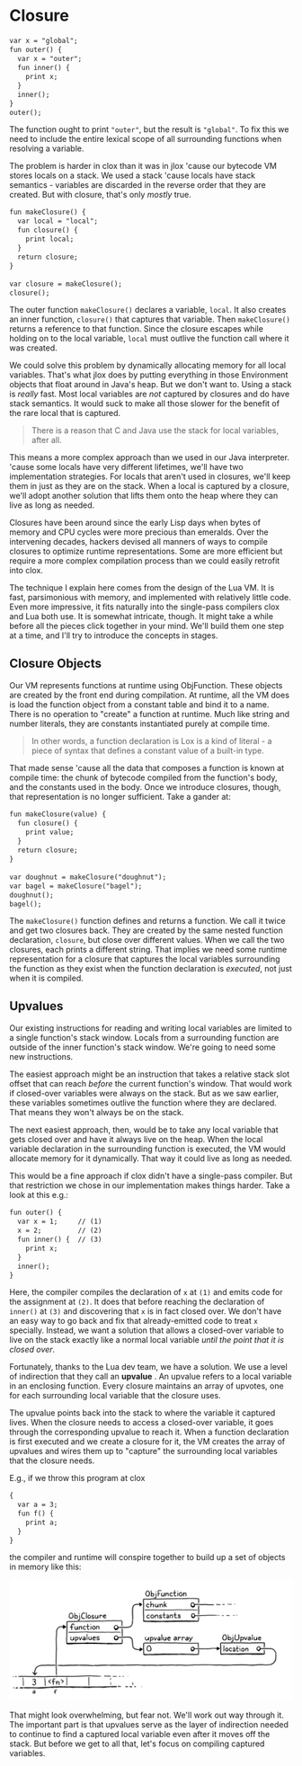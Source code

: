 # Closure

```shell
var x = "global";
fun outer() {
  var x = "outer";
  fun inner() {
    print x;
  }
  inner();
}
outer();
```
The function ought to print `"outer"`, but the result is `"global"`. To fix this we need to include the entire lexical 
scope of all surrounding functions when resolving a variable.

The problem is harder in clox than it was in jlox 'cause our bytecode VM stores locals on a stack. We used a stack 
'cause locals have stack semantics - variables are discarded in the reverse order that they are created. But with 
closure, that's only *mostly* true.
```shell
fun makeClosure() {
  var local = "local";
  fun closure() {
    print local;
  }
  return closure;
}

var closure = makeClosure();
closure();
```
The outer function `makeClosure()` declares a variable, `local`. It also creates an inner function, `closure()` that 
captures that variable. Then `makeClosure()` returns a reference to that function. Since the closure escapes while 
holding on to the local variable, `local` must outlive the function call where it was created.

We could solve this problem by dynamically allocating memory for all local variables. That's what jlox does by putting 
everything in those Environment objects that float around in Java's heap. But we don't want to. Using a stack is 
*really* fast. Most local variables are *not* captured by closures and do have stack semantics. It would suck to make 
all those slower for the benefit of the rare local that is captured.

> There is a reason that C and Java use the stack for local variables, after all.

This means a more complex approach than we used in our Java interpreter. 'cause some locals have very different 
lifetimes, we'll have two implementation strategies. For locals that aren't used in closures, we'll keep them in just 
as they are on the stack. When a local is captured by a closure, we'll adopt another solution that lifts them onto the 
heap where they can live as long as needed.

Closures have been around since the early Lisp days when bytes of memory and CPU cycles were more precious than emeralds.
Over the intervening decades, hackers devised all manners of ways to compile closures to optimize runtime 
representations. Some are more efficient but require a more complex compilation process than we could easily retrofit
into clox.

The technique I explain here comes from the design of the Lua VM. It is fast, parsimonious with memory, and implemented
with relatively little code. Even more impressive, it fits naturally into the single-pass compilers clox and Lua both 
use. It is somewhat intricate, though. It might take a while before all the pieces click together in your mind. We'll
build them one step at a time, and I'll try to introduce the concepts in stages.

## Closure Objects

Our VM represents functions at runtime using ObjFunction. These objects are created by the front end during compilation.
At runtime, all the VM does is load the function object from a constant table and bind it to a name. There is no 
operation to "create" a function at runtime. Much like string and number literals, they are constants instantiated 
purely at compile time.

> In other words, a function declaration is Lox is a kind of literal - a piece of syntax that defines a constant value 
> of a built-in type.

That made sense 'cause all the data that composes a function is known at compile time: the chunk of bytecode compiled 
from the function's body, and the constants used in the body. Once we introduce closures, though, that representation is
no longer sufficient. Take a gander at:
```shell
fun makeClosure(value) {
  fun closure() {
    print value;
  }
  return closure;
}

var doughnut = makeClosure("doughnut");
var bagel = makeClosure("bagel");
doughnut();
bagel();
```
The `makeClosure()` function defines and returns a function. We call it twice and get two closures back. They are 
created by the same nested function declaration, `closure`, but close over different values. When we call the two 
closures, each prints a different string. That implies we need some runtime representation for a closure that captures
the local variables surrounding the function as they exist when the function declaration is *executed*, not just when it
is compiled.

## Upvalues

Our existing instructions for reading and writing local variables are limited to a single function's stack window. 
Locals from a surrounding function are outside of the inner function's stack window. We're going to need some new 
instructions.

The easiest approach might be an instruction that takes a relative stack slot offset that can reach *before* the current
function's window. That would work if closed-over variables were always on the stack. But as we saw earlier, these
variables sometimes outlive the function where they are declared. That means they won't always be on the stack.

The next easiest approach, then, would be to take any local variable that gets closed over and have it always live on 
the heap. When the local variable declaration in the surrounding function is executed, the VM would allocate memory for
it dynamically. That way it could live as long as needed.

This would be a fine approach if clox didn't have a single-pass compiler. But that restriction we chose in our 
implementation makes things harder. Take a look at this e.g.:
```shell
fun outer() {
  var x = 1;     // (1)
  x = 2;         // (2)
  fun inner() {  // (3)
    print x;
  }
  inner();
}
```
Here, the compiler compiles the declaration of `x` at `(1)` and emits code for the assignment at `(2)`. It does that 
before reaching the declaration of `inner()` at `(3)` and discovering that `x` is in fact closed over. We don't have an
easy way to go back and fix that already-emitted code to treat `x` specially. Instead, we want a solution that allows a
closed-over variable to live on the stack exactly like a normal local variable *until the point that it is closed over*.

Fortunately, thanks to the Lua dev team, we have a solution. We use a level of indirection that they call an **upvalue**
. An upvalue refers to a local variable in an enclosing function. Every closure maintains an array of upvotes, one for 
each surrounding local variable that the closure uses.

The upvalue points back into the stack to where the variable it captured lives. When the closure needs to access a 
closed-over variable, it goes through the corresponding upvalue to reach it. When a function declaration is first 
executed and we create a closure for it, the VM creates the array of upvalues and wires them up to "capture" the 
surrounding local variables that the closure needs.

E.g., if we throw this program at clox
```shell
{
  var a = 3;
  fun f() {
    print a;
  }
}
```
the compiler and runtime will conspire together to build up a set of objects in memory like this:

![memory-layout](../pic/memory-layout.png)

That might look overwhelming, but fear not. We'll work out way through it. The important part is that upvalues serve as
the layer of indirection needed to continue to find a captured local variable even after it moves off the stack. But
before we get to all that, let's focus on compiling captured variables.